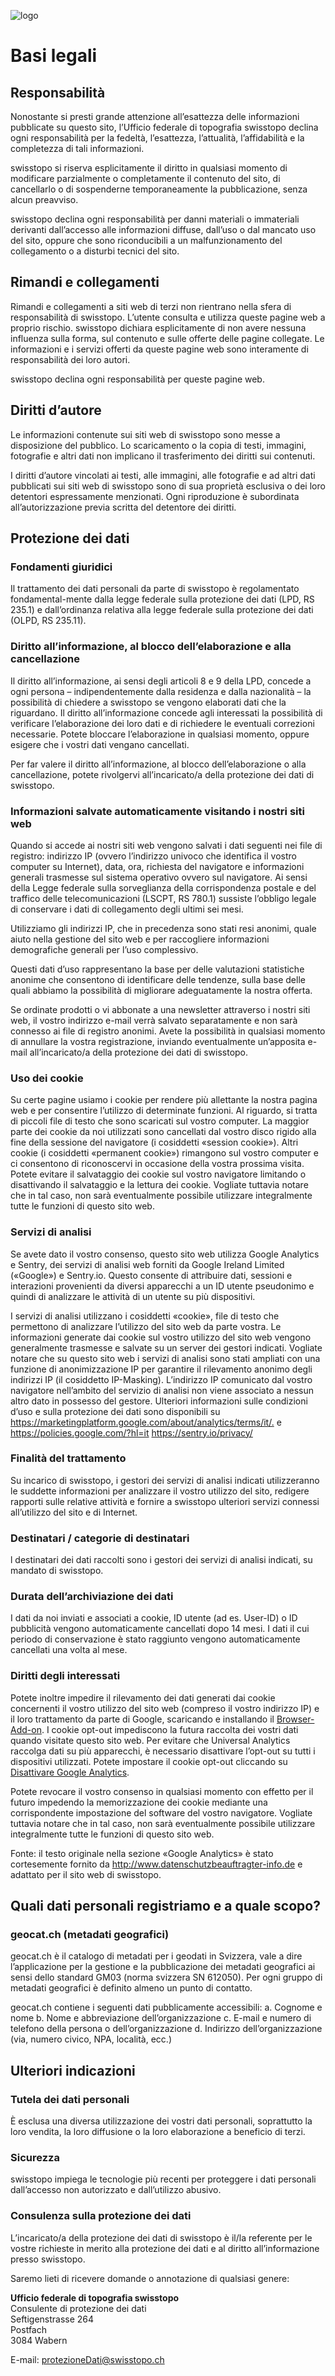 ﻿![logo](../src/images/logo_swissgeol_viewer.svg)

Basi legali
===========

## Responsabilità

Nonostante si presti grande attenzione all’esattezza delle informazioni pubblicate su questo sito, l’Ufficio federale di topografia swisstopo declina ogni responsabilità per la fedeltà, l’esattezza, l’attualità, l’affidabilità e la completezza di tali informazioni.

swisstopo si riserva esplicitamente il diritto in qualsiasi momento di modificare parzialmente o completamente il contenuto del sito, di cancellarlo o di sospenderne temporaneamente la pubblicazione, senza alcun preavviso.

swisstopo declina ogni responsabilità per danni materiali o immateriali derivanti dall’accesso alle informazioni diffuse, dall’uso o dal mancato uso del sito, oppure che sono riconducibili a un malfunzionamento del collegamento o a disturbi tecnici del sito.

## Rimandi e collegamenti

Rimandi e collegamenti a siti web di terzi non rientrano nella sfera di responsabilità di swisstopo. L’utente consulta e utilizza queste pagine web a proprio rischio. swisstopo dichiara esplicitamente di non avere nessuna influenza sulla forma, sul contenuto e sulle offerte delle pagine collegate. Le informazioni e i servizi offerti da queste pagine web sono interamente di responsabilità dei loro autori.

swisstopo declina ogni responsabilità per queste pagine web.

## Diritti d’autore
Le informazioni contenute sui siti web di swisstopo sono messe a disposizione del pubblico. Lo scaricamento o la copia di testi, immagini, fotografie e altri dati non implicano il trasferimento dei diritti sui contenuti.

I diritti d’autore vincolati ai testi, alle immagini, alle fotografie e ad altri dati pubblicati sui siti web di swisstopo sono di sua proprietà esclusiva o dei loro detentori espressamente menzionati. Ogni riproduzione è subordinata all’autorizzazione previa scritta del detentore dei diritti.

## Protezione dei dati
### Fondamenti giuridici
Il trattamento dei dati personali da parte di swisstopo è regolamentato fondamental-mente dalla legge federale sulla protezione dei dati (LPD, RS 235.1) e dall’ordinanza relativa alla legge federale sulla protezione dei dati (OLPD, RS 235.11).

### Diritto all’informazione, al blocco dell’elaborazione e alla cancellazione
Il diritto all’informazione, ai sensi degli articoli 8 e 9 della LPD, concede a ogni persona – indipendentemente dalla residenza e dalla nazionalità – la possibilità di chiedere a swisstopo se vengono elaborati dati che la riguardano. Il diritto all’informazione concede agli interessati la possibilità di verificare l’elaborazione dei loro dati e di richiedere le eventuali correzioni necessarie. Potete bloccare l’elaborazione in qualsiasi momento, oppure esigere che i vostri dati vengano cancellati.

Per far valere il diritto all’informazione, al blocco dell’elaborazione o alla cancellazione, potete rivolgervi all’incaricato/a della protezione dei dati di swisstopo.

### Informazioni salvate automaticamente visitando i nostri siti web
Quando si accede ai nostri siti web vengono salvati i dati seguenti nei file di registro: indirizzo IP (ovvero l’indirizzo univoco che identifica il vostro computer su Internet), data, ora, richiesta del navigatore e informazioni generali trasmesse sul sistema operativo ovvero sul navigatore. Ai sensi della Legge federale sulla sorveglianza della corrispondenza postale e del traffico delle telecomunicazioni (LSCPT, RS 780.1) sussiste l’obbligo legale di conservare i dati di collegamento degli ultimi sei mesi.

Utilizziamo gli indirizzi IP, che in precedenza sono stati resi anonimi, quale aiuto nella gestione del sito web e per raccogliere informazioni demografiche generali per l’uso complessivo.

Questi dati d’uso rappresentano la base per delle valutazioni statistiche anonime che consentono di identificare delle tendenze, sulla base delle quali abbiamo la possibilità di migliorare adeguatamente la nostra offerta.

Se ordinate prodotti o vi abbonate a una newsletter attraverso i nostri siti web, il vostro indirizzo e-mail verrà salvato separatamente e non sarà connesso ai file di registro anonimi. Avete la possibilità in qualsiasi momento di annullare la vostra registrazione, inviando eventualmente un’apposita e-mail all’incaricato/a della protezione dei dati di swisstopo.

### Uso dei cookie
Su certe pagine usiamo i cookie per rendere più allettante la nostra pagina web e per consentire l’utilizzo di determinate funzioni. Al riguardo, si tratta di piccoli file di testo che sono scaricati sul vostro computer. La maggior parte dei cookie da noi utilizzati sono cancellati dal vostro disco rigido alla fine della sessione del navigatore (i cosiddetti «session cookie»). Altri cookie (i cosiddetti «permanent cookie») rimangono sul vostro computer e ci consentono di riconoscervi in occasione della vostra prossima visita.
Potete evitare il salvataggio dei cookie sul vostro navigatore limitando o disattivando il salvataggio e la lettura dei cookie. Vogliate tuttavia notare che in tal caso, non sarà eventualmente possibile utilizzare integralmente tutte le funzioni di questo sito web.

### Servizi di analisi
Se avete dato il vostro consenso, questo sito web utilizza Google Analytics e Sentry, dei servizi di analisi web forniti da Google Ireland Limited («Google») e Sentry.io. Questo consente di attribuire dati, sessioni e interazioni provenienti da diversi apparecchi a un ID utente pseudonimo e quindi di analizzare le attività di un utente su più dispositivi.

I servizi di analisi utilizzano i cosiddetti «cookie», file di testo che permettono di analizzare l’utilizzo del sito web da parte vostra. Le informazioni generate dai cookie sul vostro utilizzo del sito web vengono generalmente trasmesse e salvate su un server dei gestori indicati. Vogliate notare che su questo sito web i servizi di analisi sono stati ampliati con una funzione di anonimizzazione IP per garantire il rilevamento anonimo degli indirizzi IP (il cosiddetto IP-Masking). L’indirizzo IP comunicato dal vostro navigatore nell’ambito del servizio di analisi non viene associato a nessun altro dato in possesso del gestore. Ulteriori informazioni sulle condizioni d’uso e sulla protezione dei dati sono disponibili su
<https://marketingplatform.google.com/about/analytics/terms/it/.> e 
<https://policies.google.com/?hl=it>
<https://sentry.io/privacy/>

### Finalità del trattamento
Su incarico di swisstopo, i gestori dei servizi di analisi indicati utilizzeranno le suddette informazioni per analizzare il vostro utilizzo del sito, redigere rapporti sulle relative attività e fornire a swisstopo ulteriori servizi connessi all’utilizzo del sito e di Internet.

### Destinatari / categorie di destinatari
l destinatari dei dati raccolti sono i gestori dei servizi di analisi indicati, su mandato di swisstopo.

### Durata dell’archiviazione dei dati
I dati da noi inviati e associati a cookie, ID utente (ad es. User-ID) o ID pubblicità vengono automaticamente cancellati dopo 14 mesi. I dati il cui periodo di conservazione è stato raggiunto vengono automaticamente cancellati una volta al mese.

### Diritti degli interessati
Potete inoltre impedire il rilevamento dei dati generati dai cookie concernenti il vostro utilizzo del sito web (compreso il vostro indirizzo IP) e il loro trattamento da parte di Google,  scaricando e installando il [Browser-Add-on](https://tools.google.com/dlpage/gaoptout?hl=it). I cookie opt-out impediscono la futura raccolta dei vostri dati quando visitate questo sito web. Per evitare che Universal Analytics raccolga dati su più apparecchi, è necessario disattivare l’opt-out su tutti i dispositivi utilizzati. Potete impostare il cookie opt-out cliccando su [Disattivare Google Analytics](https://tools.google.com/dlpage/gaoptout?hl=it).

Potete revocare il vostro consenso in qualsiasi momento con effetto per il futuro impedendo la memorizzazione dei cookie mediante una corrispondente impostazione del software del vostro navigatore. Vogliate tuttavia notare che in tal caso, non sarà eventualmente possibile utilizzare integralmente tutte le funzioni di questo sito web.

Fonte: il testo originale nella sezione «Google Analytics» è stato cortesemente fornito da <http://www.datenschutzbeauftragter-info.de> e adattato per il sito web di swisstopo.

## Quali dati personali registriamo e a quale scopo?
### geocat.ch (metadati geografici)
geocat.ch è il catalogo di metadati per i geodati in Svizzera, vale a dire l’applicazione per la gestione e la pubblicazione dei metadati geografici ai sensi dello standard GM03 (norma svizzera SN 612050). Per ogni gruppo di metadati geografici è definito almeno un punto di contatto.

geocat.ch contiene i seguenti dati pubblicamente accessibili:
a. Cognome e nome
b. Nome e abbreviazione dell’organizzazione
c. E-mail e numero di telefono della persona o dell’organizzazione
d. Indirizzo dell’organizzazione (via, numero civico, NPA, località, ecc.)

## Ulteriori indicazioni
### Tutela dei dati personali
È esclusa una diversa utilizzazione dei vostri dati personali, soprattutto la loro vendita, la loro diffusione o la loro elaborazione a beneficio di terzi.

### Sicurezza
swisstopo impiega le tecnologie più recenti per proteggere i dati personali dall’accesso non autorizzato e dall’utilizzo abusivo.

### Consulenza sulla protezione dei dati
L’incaricato/a della protezione dei dati di swisstopo è il/la referente per le vostre richieste in merito alla protezione dei dati e al diritto all’informazione presso swisstopo.

Saremo lieti di ricevere domande o annotazione di qualsiasi genere:

**Ufficio federale di topografia swisstopo**  
Consulente di protezione dei dati  
Seftigenstrasse 264  
Postfach  
3084 Wabern

E-mail: <protezioneDati@swisstopo.ch>



